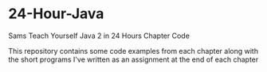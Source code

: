 # 24-Hour-Java
Sams Teach Yourself Java 2 in 24 Hours Chapter Code

This repository contains some code examples from each chapter along with the short programs I've written as an assignment at the end of each chapter
